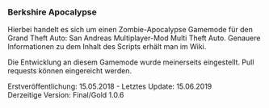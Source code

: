 ### Berkshire Apocalypse
Hierbei handelt es sich um einen Zombie-Apocalypse Gamemode für den Grand Theft Auto: San Andreas Multiplayer-Mod Multi Theft Auto. Genauere Informationen zu dem Inhalt des Scripts erhält man im Wiki.

Die Entwicklung an diesem Gamemode wurde meinerseits eingestellt. Pull requests können eingereicht werden.

Erstveröffentlichung: 15.05.2018 - Letztes Update: 15.06.2019   
Derzeitige Version: Final/Gold 1.0.6
